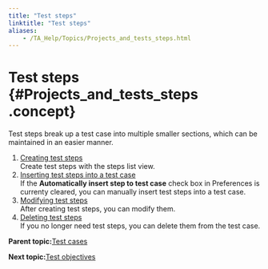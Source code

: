 ```yaml
--- 
title: "Test steps"
linktitle: "Test steps"
aliases: 
    - /TA_Help/Topics/Projects_and_tests_steps.html
---
```

# Test steps {#Projects_and_tests_steps .concept}

Test steps break up a test case into multiple smaller sections, which can be maintained in an easier manner.

1.  [Creating test steps](../../TA_Help/Topics/Projects_and_tests_steps_creating.html)  
Create test steps with the steps list view.
2.  [Inserting test steps into a test case](../../TA_Help/Topics/Projects_and_tests_steps_using.html)  
If the **Automatically insert step to test case** check box in Preferences is currenty cleared, you can manually insert test steps into a test case.
3.  [Modifying test steps](../../TA_Help/Topics/Projects_and_tests_steps_modifying.html)  
After creating test steps, you can modify them.
4.  [Deleting test steps](../../TA_Help/Topics/Projects_and_tests_steps_deleting.html)  
If you no longer need test steps, you can delete them from the test case.

**Parent topic:**[Test cases](../../TA_Help/Topics/Projects_and_tests_TC.html)

**Next topic:**[Test objectives](../../TA_Help/Topics/Projects_and_tests_TO.html)

